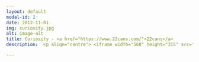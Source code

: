```yaml
---
layout: default
modal-id: 2
date: 2012-11-01
img: curiosity.jpg
alt: image-alt
title: Curiosity - <a href="https://www.22cans.com/">22cans</a>
description:  <p align="centre"> <iframe width="560" height="315" src="https://www.youtube.com/embed/P8Xf3bXvxOk?rel=0&amp;controls=0" frameborder="0" allow="autoplay; encrypted-media" allowfullscreen></iframe> </p> <p align="left"> The first project I worked on at 22cans was Curiosity, which received over 5 million downloads and overwhelmingly positive reviews. I was involved in all areas of development, including gameplay, network logic, UI, profiling and optimisation, IAP, and social media integration. </p> 

---
```

